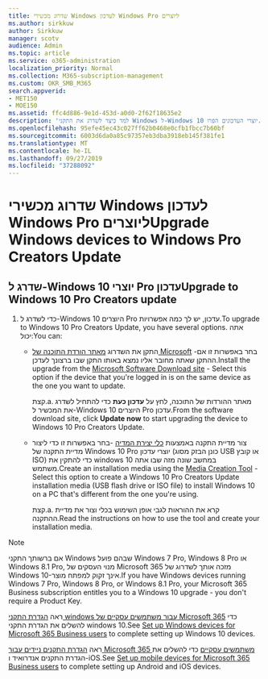```yaml
---
title: שדרוג מכשירי Windows לעדכון Windows Pro ליוצרים
ms.author: sirkkuw
author: Sirkkuw
manager: scotv
audience: Admin
ms.topic: article
ms.service: o365-administration
localization_priority: Normal
ms.collection: M365-subscription-management
ms.custom: OKR_SMB_M365
search.appverid:
- MET150
- MOE150
ms.assetid: ffc4d886-9e1d-453d-a0d0-2f62f18635e2
description: 'למד כיצד לשדרג את התקני Windows ל-Windows 10 יוצרי העדכונים הפרו. '
ms.openlocfilehash: 95efe45ec43c027ff62b0468e0cfb1fbcc7b60bf
ms.sourcegitcommit: 6003d6da0a85c97357eb3dba3918eb145f381fe1
ms.translationtype: MT
ms.contentlocale: he-IL
ms.lasthandoff: 09/27/2019
ms.locfileid: "37288092"
---
```

# <a name="upgrade-windows-devices-to-windows-pro-creators-update"></a><span data-ttu-id="c0042-103">שדרוג מכשירי Windows לעדכון Windows Pro ליוצרים</span><span class="sxs-lookup"><span data-stu-id="c0042-103">Upgrade Windows devices to Windows Pro Creators Update</span></span>

## <a name="upgrade-to-windows-10-pro-creators-update"></a><span data-ttu-id="c0042-104">שדרג ל-Windows 10 יוצרי Pro עדכון</span><span class="sxs-lookup"><span data-stu-id="c0042-104">Upgrade to Windows 10 Pro Creators update</span></span>
  
1. <span data-ttu-id="c0042-105">כדי לשדרג ל-Windows 10 היוצרים Pro עדכון, יש לך כמה אפשרויות.</span><span class="sxs-lookup"><span data-stu-id="c0042-105">To upgrade to Windows 10 Pro Creators Update, you have several options.</span></span> <span data-ttu-id="c0042-106">אתה יכול:</span><span class="sxs-lookup"><span data-stu-id="c0042-106">You can:</span></span>
    
    - <span data-ttu-id="c0042-107">התקן את השדרוג [מאתר הורדת התוכנה של Microsoft](https://go.microsoft.com/fwlink/?LinkID=836951 ) -בחר באפשרות זו אם ההתקן שאתה מחובר אליו נמצא באותו התקן שבו ברצונך לעדכן.</span><span class="sxs-lookup"><span data-stu-id="c0042-107">Install the upgrade from the [Microsoft Software Download site](https://go.microsoft.com/fwlink/?LinkID=836951 ) - Select this option if the device that you're logged in is on the same device as the one you want to update.</span></span>
    
      <span data-ttu-id="c0042-108">קצת.</span><span class="sxs-lookup"><span data-stu-id="c0042-108">a.</span></span> <span data-ttu-id="c0042-109">מאתר ההורדות של התוכנה, לחץ על **עדכון כעת** כדי להתחיל לשדרג את המכשיר ל-Windows 10 היוצרים Pro עדכון.</span><span class="sxs-lookup"><span data-stu-id="c0042-109">From the software download site, click **Update now** to start upgrading the device to Windows 10 Pro Creators Update.</span></span> 
    
     - <span data-ttu-id="c0042-110">צור מדיית התקנה באמצעות [כלי יצירת המדיה](https://go.microsoft.com/fwlink/?LinkID=836960) -בחר באפשרות זו כדי ליצור מדיית התקנה של Windows 10 Pro יוצרי עדכון (כונן הבזק מסוג USB או קובץ ISO) כדי להתקין את windows 10 במחשב שונה מזה שבו אתה משתמש.</span><span class="sxs-lookup"><span data-stu-id="c0042-110">Create an installation media using the [Media Creation Tool](https://go.microsoft.com/fwlink/?LinkID=836960) - Select this option to create a Windows 10 Pro Creators Update installation media (USB flash drive or ISO file) to install Windows 10 on a PC that's different from the one you're using.</span></span>
    
        <span data-ttu-id="c0042-111">קצת.</span><span class="sxs-lookup"><span data-stu-id="c0042-111">a.</span></span> <span data-ttu-id="c0042-112">קרא את ההוראות לגבי אופן השימוש בכלי וצור את מדיית ההתקנה.</span><span class="sxs-lookup"><span data-stu-id="c0042-112">Read the instructions on how to use the tool and create your installation media.</span></span> 

> [!Note]
> <span data-ttu-id="c0042-113">אם ברשותך התקני Windows שבהם פועל Windows 7 Pro, Windows 8 Pro או Windows 8.1 Pro, מנוי העסקים של Microsoft 365 מזכה אותך לשדרוג של Windows 10-אינך זקוק למפתח מוצר.</span><span class="sxs-lookup"><span data-stu-id="c0042-113">If you have Windows devices running Windows 7 Pro, Windows 8 Pro, or Windows 8.1 Pro, your Microsoft 365 Business subscription entitles you to a Windows 10 upgrade - you don't require a Product Key.</span></span>
    
<span data-ttu-id="c0042-114">ראה [הגדרת התקני windows עבור משתמשים עסקיים של Microsoft 365](set-up-windows-devices.md) כדי להשלים את הגדרת התקני windows 10.</span><span class="sxs-lookup"><span data-stu-id="c0042-114">See [Set up Windows devices for Microsoft 365 Business users](set-up-windows-devices.md) to complete setting up Windows 10 devices.</span></span> 
  
<span data-ttu-id="c0042-115">ראה [הגדרת התקנים ניידים עבור Microsoft 365 משתמשים עסקיים](set-up-mobile-devices.md) כדי להשלים את הגדרת התקנים אנדרואיד ו-iOS.</span><span class="sxs-lookup"><span data-stu-id="c0042-115">See [Set up mobile devices for Microsoft 365 Business users](set-up-mobile-devices.md) to complete setting up Android and iOS devices.</span></span> 
  

